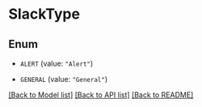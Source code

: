 # SlackType

## Enum


* `ALERT` (value: `"Alert"`)

* `GENERAL` (value: `"General"`)


[[Back to Model list]](../README.md#documentation-for-models) [[Back to API list]](../README.md#documentation-for-api-endpoints) [[Back to README]](../README.md)



